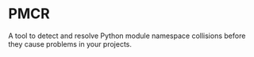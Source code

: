 # PMCR
A tool to detect and resolve Python module namespace collisions before they cause problems in your projects.
